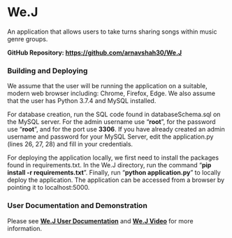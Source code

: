# We.J
An application that allows users to take turns sharing songs within music genre groups.

**GitHub Repository: https://github.com/arnavshah30/We.J**

### Building and Deploying

We assume that the user will be running the application on a suitable, modern web browser including: Chrome, Firefox, Edge. We also assume that the user has Python 3.7.4 and MySQL installed.

For database creation, run the SQL code found in databaseSchema.sql on the MySQL server. For the
admin username use “**root**”, for the password use “**root**”, and for the port use **3306**. If you have already created an admin username and password for your MySQL Server, edit the application.py (lines 26, 27, 28) and fill in your credentials.

For deploying the application locally, we first need to install the packages found in requirements.txt. In the We.J directory, run the command “**pip install -r requirements.txt**”. Finally, run “**python application.py**” to locally deploy the application. The application can be accessed from a browser by pointing it to localhost:5000.

### User Documentation and Demonstration

Please see [**We.J User Documentation**](./documentation/We.J%20User%20Documentation.pdf) and [**We.J Video**](./documentation/We.J%20Video.mp4) for more information.
